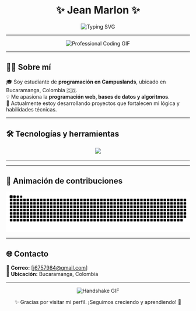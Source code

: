 <h1 align="center">✨ Jean Marlon ✨</h1>

<p align="center">
  <img src="https://readme-typing-svg.demolab.com?font=Fira+Code&weight=500&size=25&pause=1000&color=00F5FF&center=true&vCenter=true&width=500&lines=Hola%2C+bienvenido+a+mi+GitHub;Soy+Jean+Marlon;Estudiante+de+Programaci%C3%B3n+en+Campuslands;Desarrollador+Web+en+formaci%C3%B3n;Amante+de+la+tecnolog%C3%ADa+y+la+l%C3%B3gica" alt="Typing SVG" />
</p>

---

<p align="center">
  <img src="https://i.gifer.com/7VE.gif" width="400" alt="Professional Coding GIF"/>
</p>

---

## 👨‍💻 Sobre mí

🎓 Soy estudiante de **programación en Campuslands**, ubicado en Bucaramanga, Colombia 🇨🇴.  
💡 Me apasiona la **programación web, bases de datos y algoritmos**.  
🚀 Actualmente estoy desarrollando proyectos que fortalecen mi lógica y habilidades técnicas.

---

## 🛠️ Tecnologías y herramientas

<p align="center">
  <img src="https://skillicons.dev/icons?i=python,html,css,js,mysql,mongodb,git" />
</p>

---

---

## 🐍 Animación de contribuciones

<p align="center">
  <img src="https://github.com/Platane/snk/raw/output/github-contribution-grid-snake.svg" alt="Snake animation"/>
</p>

---

## 🌐 Contacto

📩 **Correo:** [j6757984@gmail.com]    
📍 **Ubicación:** Bucaramanga, Colombia

---

<p align="center">
  <img src="https://media.giphy.com/media/xT9IgzoKnwFNmISR8I/giphy.gif" width="150" alt="Handshake GIF"/>
</p>

<p align="center">
  ✨ Gracias por visitar mi perfil. ¡Seguimos creciendo y aprendiendo! 🚀
</p>
